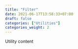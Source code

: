 ```yaml
---
title: "Filter"
date: 2021-06-17T13:58:33+07:00
draft: false
categories: ["Utilities"]
categories_weight: 2
---
```


Utility content